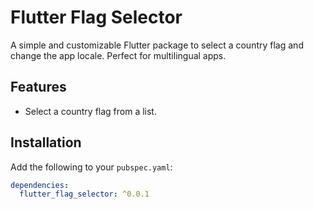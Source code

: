# Flutter Flag Selector

A simple and customizable Flutter package to select a country flag and change the app locale. Perfect for multilingual apps.

## Features
- Select a country flag from a list.
<!-- - Automatically update the app locale based on the selected country.
- Easy to integrate and customize. -->

## Installation
Add the following to your `pubspec.yaml`:
```yaml
dependencies:
  flutter_flag_selector: ^0.0.1